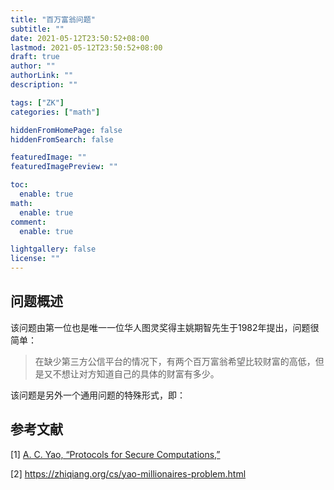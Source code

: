 ```yaml
---
title: "百万富翁问题"
subtitle: ""
date: 2021-05-12T23:50:52+08:00
lastmod: 2021-05-12T23:50:52+08:00
draft: true
author: ""
authorLink: ""
description: ""

tags: ["ZK"]
categories: ["math"]

hiddenFromHomePage: false
hiddenFromSearch: false

featuredImage: ""
featuredImagePreview: ""

toc:
  enable: true
math:
  enable: true
comment:
  enable: true

lightgallery: false
license: ""
---
```


<!--more-->

## 问题概述
该问题由第一位也是唯一一位华人图灵奖得主姚期智先生于1982年提出，问题很简单：
> 在缺少第三方公信平台的情况下，有两个百万富翁希望比较财富的高低，但是又不想让对方知道自己的具体的财富有多少。

该问题是另外一个通用问题的特殊形式，即：



## 参考文献
[1] [A. C. Yao, “Protocols for Secure Computations,” ](https://research.cs.wisc.edu/areas/sec/yao1982-ocr.pdf)

[2] https://zhiqiang.org/cs/yao-millionaires-problem.html
